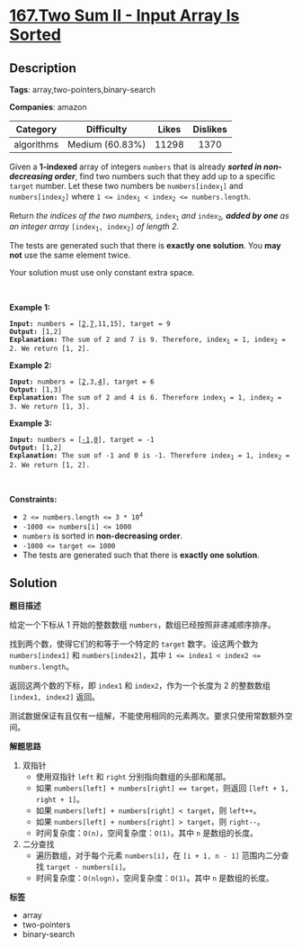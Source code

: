 # [167.Two Sum II - Input Array Is Sorted](https://leetcode.com/problems/two-sum-ii-input-array-is-sorted/description/)

## Description

**Tags**: array,two-pointers,binary-search

**Companies**: amazon

|  Category  |   Difficulty    | Likes | Dislikes |
| :--------: | :-------------: | :---: | :------: |
| algorithms | Medium (60.83%) | 11298 |   1370   |

<p>Given a <strong>1-indexed</strong> array of integers <code>numbers</code> that is already <strong><em>sorted in non-decreasing order</em></strong>, find two numbers such that they add up to a specific <code>target</code> number. Let these two numbers be <code>numbers[index<sub>1</sub>]</code> and <code>numbers[index<sub>2</sub>]</code> where <code>1 &lt;= index<sub>1</sub> &lt; index<sub>2</sub> &lt;= numbers.length</code>.</p>
<p>Return<em> the indices of the two numbers, </em><code>index<sub>1</sub></code><em> and </em><code>index<sub>2</sub></code><em>, <strong>added by one</strong> as an integer array </em><code>[index<sub>1</sub>, index<sub>2</sub>]</code><em> of length 2.</em></p>
<p>The tests are generated such that there is <strong>exactly one solution</strong>. You <strong>may not</strong> use the same element twice.</p>
<p>Your solution must use only constant extra space.</p>
<p>&nbsp;</p>
<p><strong class="example">Example 1:</strong></p>
<pre><code><strong>Input:</strong> numbers = [<u>2</u>,<u>7</u>,11,15], target = 9
<strong>Output:</strong> [1,2]
<strong>Explanation:</strong> The sum of 2 and 7 is 9. Therefore, index<sub>1</sub> = 1, index<sub>2</sub> = 2. We return [1, 2].</code></pre>
<p><strong class="example">Example 2:</strong></p>
<pre><code><strong>Input:</strong> numbers = [<u>2</u>,3,<u>4</u>], target = 6
<strong>Output:</strong> [1,3]
<strong>Explanation:</strong> The sum of 2 and 4 is 6. Therefore index<sub>1</sub> = 1, index<sub>2</sub> = 3. We return [1, 3].</code></pre>
<p><strong class="example">Example 3:</strong></p>
<pre><code><strong>Input:</strong> numbers = [<u>-1</u>,<u>0</u>], target = -1
<strong>Output:</strong> [1,2]
<strong>Explanation:</strong> The sum of -1 and 0 is -1. Therefore index<sub>1</sub> = 1, index<sub>2</sub> = 2. We return [1, 2].</code></pre>
<p>&nbsp;</p>
<p><strong>Constraints:</strong></p>
<ul>
  <li><code>2 &lt;= numbers.length &lt;= 3 * 10<sup>4</sup></code></li>
  <li><code>-1000 &lt;= numbers[i] &lt;= 1000</code></li>
  <li><code>numbers</code> is sorted in <strong>non-decreasing order</strong>.</li>
  <li><code>-1000 &lt;= target &lt;= 1000</code></li>
  <li>The tests are generated such that there is <strong>exactly one solution</strong>.</li>
</ul>

## Solution

**题目描述**

给定一个下标从 1 开始的整数数组 `numbers`，数组已经按照非递减顺序排序。

找到两个数，使得它们的和等于一个特定的 `target` 数字。设这两个数为 `numbers[index1]` 和 `numbers[index2]`，其中 `1 <= index1 < index2 <= numbers.length`。

返回这两个数的下标，即 `index1` 和 `index2`，作为一个长度为 2 的整数数组 `[index1, index2]` 返回。

测试数据保证有且仅有一组解，不能使用相同的元素两次。要求只使用常数额外空间。

**解题思路**

1. 双指针
   - 使用双指针 `left` 和 `right` 分别指向数组的头部和尾部。
   - 如果 `numbers[left] + numbers[right] == target`，则返回 `[left + 1, right + 1]`。
   - 如果 `numbers[left] + numbers[right] < target`，则 `left++`。
   - 如果 `numbers[left] + numbers[right] > target`，则 `right--`。
   - 时间复杂度：`O(n)`，空间复杂度：`O(1)`。其中 `n` 是数组的长度。
2. 二分查找
   - 遍历数组，对于每个元素 `numbers[i]`，在 `[i + 1, n - 1]` 范围内二分查找 `target - numbers[i]`。
   - 时间复杂度：`O(nlogn)`，空间复杂度：`O(1)`。其中 `n` 是数组的长度。

**标签**

- array
- two-pointers
- binary-search

